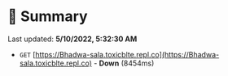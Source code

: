 # 📖 Summary
Last updated: **5/10/2022, 5:32:30 AM**

- `GET` [https://Bhadwa-sala.toxicblte.repl.co](https://Bhadwa-sala.toxicblte.repl.co) - **Down** (8454ms)
